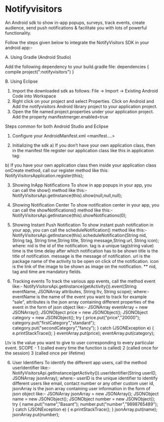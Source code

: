# Notifyvisitors
An Android sdk to show in-app popups, surveys, track events, create audience, send push notifications &amp; facilitate you with lots of powerful functionality.

Follow the steps given below to integrate the NotifyVisitors SDK in your android app:-

A. Using Gradle (Android Studio)

Add the following dependency to your build.gradle file:
dependencies {  compile project(":notifyvisitors")  }

B. Using Eclipse

1) Import the downloaded sdk as follows: 
    File -> Import -> Existing Android Code into Workspace
2) Right click on your project and select Properties. Click on Android and Add the notifyvisitors Android 
    library project to your application project.
3) Open the file named project.properties under your application project. Add the property 
    manifestmerger.enabled=true

Steps common for both Android Studio and Eclipse
1. Configure your AndroidManifest.xml
<manifest....>
<uses-permission android:name="android.permission.ACCESS_NETWORK_STATE"/>
<uses-permission android:name="android.permission.ACCESS_WIFI_STATE" />
 <uses-permission android:name="android.permission.INTERNET"/> 
<uses-permission android:name="android.permission.GET_ACCOUNTS" />
<uses-permission android:name="android.permission.GET_TASKS" />
<uses-permission android:name="android.permission.WAKE_LOCK" />
<uses-permission android:name="com.google.android.c2dm.permission.RECEIVE"/>
<permission android:name="your_app_package_name.permission.C2D_MESSAGE" android:protectionLevel="signature" />
<uses-permission android:name="your_app_package_name.permission.C2D_MESSAGE" />
<uses-permission android:name="android.permission.WRITE_EXTERNAL_STORAGE" />   <aplication....>
<meta-data android:name="notifyvisitors_bid" android:value="xxxx" ></meta-data>
<meta-data android:name="notifyvisitors_bid_e" android:value="xxxxxxxxx" ></meta-data>

2. Initializing the sdk
a)  If you don’t have your own application class, then in the manifest file register our application class like this in application tag:
<aplication android:name="com.notifyvisitors.notifyvisitors.NotifyVisitorsApplication"></application>

b)  If you have your own application class then inside your application class onCreate method, call our register method like this:
 NotifyVisitorsApplication.register(this);

3. Showing InApp Notifications
To show in app popups in your app, you can call the show() method like this:-
 NotifyVisitorsApi.getInstance(this).show(null,null,null);

4. Showing Notification Center
To show notification center in your app, you can call the showNotifications() method like this:-
 NotifyVisitorsApi.getInstance(this).showNotifications(0);

5. Showing Instant Push Notification
To show instant push notification in your app, you can call the scheduleNotification() method like this:-
NotifyVisitorsApi.getInstance(this).scheduleNotification(String nid, String tag, String time,String title, String message,String url, String icon);
where:
nid  is the id of the notification.
tag is a unique tag(string value)
time is the time delay after which notification has to be shown
title is the title of notification.
message is the message of notification.
url is the package name of the activity to be open on click of the notification.
icon is the link of the image to be shown as image on the notification.
** nid, tag and time are mandatory fields.

5. Tracking events
To track the various app events, call the method event like:-
NotifyVisitorsApi.getInstance(getActivity()).event(String eventName, JSONArray attributes, String ltv, String scope);
where:-
eventName is the name of the event you want to track for example “sale”,
attributes is the json array containing different properties of the event in the form of json object like:-
JSONArray eventArray = new JSONArray();
JSONObject price = new JSONObject();
JSONObject category = new JSONObject();
try {
price.put("price","20000");
category.put("firstCategory","standard");
category.put("secondCategory","fancy");
} catch (JSONException e) {
    e.printStackTrace();
}
eventArray.put(price);
eventArray.put(category);

Ltv is the value you want to give to user corresponding to every particular event.
SCOPE - 1 (called every time the function is called)
               2 (called once for the session)
               3 (called once per lifetime)

6. User Identifiers
To identify the different app users, call the method userIdentifier like:-
NotifyVisitorsApi.getInstance(getActivity()).userIdentifier(String userID, JSONArray jsonArray);
where:-
userID is the unique identifier to identify different users like email, contact number or any other custom user id,
jsonArray is the json array containing user information in the form of json object like:-
JSONArray jsonArray = new JSONArray();
JSONObject name = new JSONObject();
JSONObject number = new JSONObject();
try {
name.put("name","Basant");
number.put("number","9898765489");
} catch (JSONException e) {
    e.printStackTrace();
}
jsonArray.put(name);
jsonArray.put(number);
